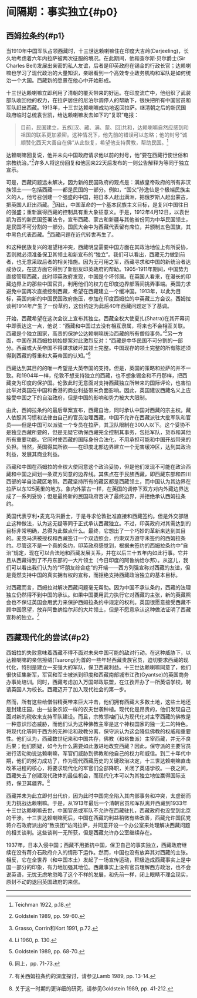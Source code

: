 # 间隔期：事实独立{#p0}
## 西姆拉条约{#p1}
当1910年中国军队占领西藏时，十三世达赖喇嘛住在印度大吉岭(Darjeeling)，长久地考虑着六年内拉萨被两次征服的境况。在此期间，他和查尔斯·贝尔爵士(Sir Charles Bell)发展出亲密的私人友谊，后者是印英政府在锡金的行政长官；达赖喇嘛也学习了现代政治的大量知识，亲眼看到一个高效专业政务机构和军队是如何统治一个大国。西藏新的愿景在他心中开始形成。

十三世达赖喇嘛立即利用了清朝的覆灭带来的好运。在印度流亡中，他组织了武装部队收回他的权力，在拉萨居住的尼泊尔调停人的帮助下，很快把所有中国官员和军队赶出西藏。1913年，十三世达赖喇嘛成功地返回拉萨。继清朝之后的新民国政府临时总统袁世凯，给达赖喇嘛发去如下的“复职”电报：
>目前，民国建立，五族[汉、藏、满、蒙、回]共和，达赖喇嘛自然应感到和祖国的联系更加紧密。这种情况下，他先前的错误可以忽略；他的封号“诚顺赞化西天大善自在佛”从此恢复，希望他支持黄教，帮助民国。[^1]

达赖喇嘛回复说，他并未向中国政府请求他以前的封号，他“要在西藏行使世俗和宗教统治。”[^2]许多人将这份回复和他回来22天后发布的一则公告解释为等同于独立宣示。

可是，西藏问题远未解决，因为新的民国政府的观点是：满族皇帝政府的所有非汉族领土——包括西藏——都是民国的一部分。例如，“国父”孙逸仙是个极端民族主义的人，他号召创建一个强盛的中国，把日本人赶出满洲，把俄罗斯人赶出蒙古，把英国人赶出西藏。[^3]因此，中国革命的一个基本民族主义目标，是复兴中国往日的强盛；重新赢得西藏的控制具有重大象征意义。于是，1912年4月12日，以袁世凯为首的新民国签署法令，宣布西藏、蒙古和新疆与其他省份同为中华民国领土，是民国不可分割的一部分。国民大会中为西藏代表留有席位，并颁制五色国旗，其中黑色代表西藏。[^4]西藏问题在近代转世再生了。

和这种民族复兴的渴望相冲突，西藏明显需要中国方面在其政治地位上有所妥协，否则就必须准备保卫其领土和新宣布的“独立”。我们可以看出，西藏无力做到前者，也无意采取后者的相关措施。因为无可用之军，西藏寻求和中国的新统治者达成协议，在这方面它得到了新朋友印英政府的帮助。1905-1911年期间，中国势力直接管理西藏，此时印英政府发现，中国是个坏邻居。在英国人看来，在漫长的印藏边界上的那些中国官员，利用他们的权力在印度边界部落间挑弄事端。英国力求避免中国再次直接控制西藏，希望在西藏建立一个缓冲国。1913年，以此为目标，英国向新的中国民国政府施压，参加在印度西姆拉的中英藏三方会议。西姆拉谈判1914年产生了一份草约，这份约定为此后40年西藏问题定下了基调。

开始，西藏希望在这次会议上宣布其独立。西藏全权大使夏扎(Shatra)在其开幕词中即表达这一点，他说：“西藏和中国过去没有相互隶属，将来也不会相互关联。西藏是个独立国家，高贵的保护公达赖喇嘛统治西藏的所有僧俗事务。”[^5]另一方面，中国在其西姆拉初始提案对此激烈反对：“西藏是中华民国不可分割的一部分。西藏或大英帝国不得谋求破坏其领土完整。中国现存的领土完整的所有陈述须得到西藏的尊重和大英帝国的认知。”[^6]

西藏达到其目的的唯一希望是大英帝国的支持。但是，英国的策略和拉萨的并不一致。和1904年一样，伦敦不想支持独立的西藏，也不想象锡金和不丹那样，把西藏变为印度的保护国。伦敦此时无意面对支持西藏独立所带来的国际评论，也害怕此举对英国在中国和香港的商业利益带来负面影响。因此，英国建议西藏名义上应接受中国之下的自治政府，但是中国的影响和势力被大大限制。

由此，西姆拉条约的最后草案宣布，西藏自治，同时承认中国对西藏的宗主权。藏人依照其习惯和法律由自己的官员治理西藏，中国不允许在西藏派驻大批军队和官员——但是中国可以派驻一个专员在拉萨，其卫队限制在300人以下。这个妥协不是独立西藏所要的，但是无疑它确保西藏完全控制其事务，包括军队，货币和其他所有重要功能。它同时使西藏的国际身份合法化，不用承担可能和中国开战带来的负担。当然，英国得其所欲——在印度北部边界建立一个无害缓冲区，达到其政治利益，发展其商业利益。

西藏和中国在西姆拉的全权大使同意这个政治妥协，但是他们发现不可能在政治西藏和中国之间划一条双方同意的边界线。其焦点在于民族西藏，即西藏东部和四川西部的半自治藏区地带。西藏坚持所有的藏区都是西藏领土，而中国认为其边界在拉萨以东125英里的地方。象内外蒙古一样，在英国的调停下双方对内外藏边界达成了一系列妥协；但是最终新的民国政府否决了最终边界，并拒绝承认西姆拉条约。

英国代表亨利•麦克马洪爵士，于是寻求伦敦批准直接和西藏签约。但是外交部阻止这种做法，认为这无疑等同于正式承认西藏独立。不过，印英政府对其需达到的目标非常明确，总得为此做点什么。最终，它想出了一个巧妙的革新来达到其目的。麦克马洪被授权和西藏签订一个双边照会，约束双方遵守未签约的西姆拉条约。尽管这不是一个真的条约，印英政府感觉到，根据未签约的西姆拉条约中“自治”规定，现在可以合法地和西藏发展关系，并在以后三十五年内如此行事。它并且从西藏得到了不丹东部的一大片领土（今日印度的阿鲁纳恰尔邦）。从这儿，我们可以看出我们认为的“坏朋友综合症”的开端——西方列强宣称对西藏的友谊，但是竟然支持中国的真实拥有权的宣称，而拒绝支持西藏政治独立的基本目标。

对西藏而言，西姆拉对解决西藏问题毫无帮助。因为中国不承认条约，西藏的法理独立仍然得不到中国的承认。如果中国要用武力执行它对西藏的主张，新的英藏照会也不保证英国会用武力来保护西姆拉条约中规定的权利。英国很愿意接受西藏不顾中国愿望，放弃阿鲁纳恰尔邦的大片领土，但是不愿意承认这种做法证明了西藏宣称的独立。[^7]

## 西藏现代化的尝试{#p2}
西姆拉的失败意味着西藏不得不面对未来中国可能的敌对行动。在这种威胁下，以达赖喇嘛的亲信擦绒(Tsarong)为首的一些年轻西藏贵族官员，迫切要求西藏的现代化，特别是建立一支强大的军队，保卫西藏利益。十三世达赖喇嘛同意了，他们很快征集新军，军官和军士被派到印度和西藏南部城市江孜(Gyantse)的英国商务办事处培训。同时，西藏考虑加入万国邮政联盟，在江孜开办了一所英语学校，聘请英国人为校长。西藏迈开了加入现代社会的第一步。

然而，所有这些给僧俗精英带来巨大冲击，他们拥有西藏大多数土地，这些土地还是封建庄园，由一些象农奴一样的农夫世袭种植。现代化是昂贵的，他们发现自己面对新的税收来支持军队建设。而且，宗教领袖们认为现代化对主宰西藏的佛教是一种意识形态威胁，而他们认为这种佛教主宰是这个神权国家的独一无二的特色。将现代化等同于西方的无神论和政教分离，保守派认为这会降低佛教的权威和重要性。他们认为，西藏数世纪来和中国共存，佛教（和格鲁派）主宰西藏，并无不良后果；他们质疑，如今为什么需要如此激进地改变西藏？因此，保守派的主要官员进行活动劝说达赖喇嘛，军官们威胁到佛教和他自己的权力和威信。到二十年代中期，他们的努力成功了，作为现代西藏历史的关键政治决定，十三世达赖喇嘛直击改革进程的核心，将要求现代化的军官们全部降职，关闭了英语学校。一夜之间，西藏失去了创建现代政体的最佳机会，而现代化本可以为其独立地位赢得国际支持，保卫其疆界。[^8]

西藏并未为此立即付出代价，因为此时中国完全陷入其内部事务和冲突，太虚弱而无力挑战达赖喇嘛。于是，从1913年最后一个清朝官员和军队离开西藏到1933年十三世达赖喇嘛去世，中国官员或军队不允许在西藏驻扎，西藏政府也没受到北京的干涉。十三世达赖喇嘛死后，中国在西藏的利益稍微有些改善，西藏允许国民党蒋介石政府派出的“致丧团”访问拉萨，并同意开设一个办公室来处理解决西藏问题的相关谈判。这些谈判一无所获，但是西藏允许办公室继续存在。

1937年，日本入侵中国；西藏不用抵抗中国，保卫自己的事实独立，西藏政府继续在没有蒋介石政府介入的情形下运作。然而，中国也没有放弃其对西藏的主张。相反，它在全世界（和中国本土）发起了一场宣传运动，积极造成西藏事实上是中国一部分的印象，有力地加强其地位。西藏事实上没有官员理解西方政治，也不会说英语，无忧无虑地忽略了这个不祥的发展，和先前一样，闭上眼睛不理会现实，原封不动的退回英国政府的来信。

---
[^1]: Teichman 1922, p.18. 
[^2]: Goldstein 1989, pp. 59-60. 
[^3]: Grasso, Corrin和Kort 1991, p.72. 
[^4]: Li 1960, p. 130. 
[^5]: Goldstein 1989, pp. 68-70. 
[^6]: 同上，pp. 71-73. 
[^7]: 有关西姆拉条约的深度探讨，请参见Lamb 1989, pp. 13-14. 
[^8]: 关于这一时期的更详细的研究，请参见Goldstein 1989, pp. 41-212. 